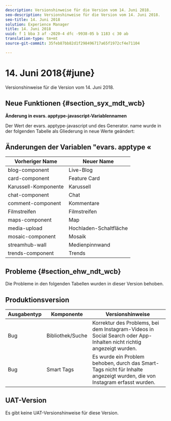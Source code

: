 ```yaml
---
description: Versionshinweise für die Version vom 14. Juni 2018.
seo-description: Versionshinweise für die Version vom 14. Juni 2018.
seo-title: 14. Juni 2018
solution: Experience Manager
title: 14. Juni 2018
uuid: f 1 bba 3 af -2020-4 dfc -9938-05 b 1183 c 30 ab
translation-type: tm+mt
source-git-commit: 35feb87bb82d1f298496717a65f1972cf4e71104

---
```



# 14. Juni 2018{#june}

Versionshinweise für die Version vom 14. Juni 2018.

## Neue Funktionen {#section_syx_mdt_wcb}

**Änderung in evars. apptype-javascript-Variablennamen**

Der Wert der evars. apptype-javascript und des Generator. name wurde in der folgenden Tabelle als Gliederung in neue Werte geändert:

## Änderungen der Variablen "evars. apptype «

| Vorheriger Name | Neuer Name |
|---|---|
| blog-component | Live-Blog |
| card-component | Feature Card |
| Karussell-Komponente | Karussell |
| chat-component | Chat |
| comment-component | Kommentare |
| Filmstreifen | Filmstreifen |
| maps-component | Map |
| media-upload | Hochladen-Schaltfläche |
| mosaic-component | Mosaik |
| streamhub-wall | Medienpinnwand |
| trends-component | Trends |

## Probleme {#section_ehw_ndt_wcb}

Die Probleme in den folgenden Tabellen wurden in dieser Version behoben.

## Produktionsversion

| **Ausgabentyp** | **Komponente** | **Versionshinweise** |
|---|---|---|
| Bug | Bibliothek/Suche | Korrektur des Problems, bei dem Instagram-Videos in Social Search oder App-Inhalten nicht richtig angezeigt wurden. |
| Bug | Smart Tags | Es wurde ein Problem behoben, durch das Smart-Tags nicht für Inhalte angezeigt wurden, die von Instagram erfasst wurden. |

## UAT-Version

Es gibt keine UAT-Versionshinweise für diese Version.

